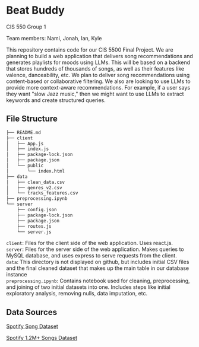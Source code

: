 # Beat Buddy

CIS 550 Group 1

Team members: Nami, Jonah, Ian, Kyle

This repository contains code for our CIS 5500 Final Project. We are planning to build a web application that delivers song recommendations and generates playlists for moods using LLMs. This will be based on a backend that stores hundreds of thousands of songs, as well as their features like valence, danceability, etc. We plan to deliver song recommendations using content-based or collaborative filtering. We also are looking to use LLMs to provide more context-aware recommendations. For example, if a user says they want "slow Jazz music," then we might want to use LLMs to extract keywords and create structured queries.

## File Structure

```bash
├── README.md
├── client
│   ├── App.js
│   ├── index.js
│   ├── package-lock.json
│   ├── package.json
│   └── public
│       └── index.html
├── data
│   ├── clean_data.csv
│   ├── genres_v2.csv
│   └── tracks_features.csv
├── preprocessing.ipynb
└── server
    ├── config.json
    ├── package-lock.json
    ├── package.json
    ├── routes.js
    └── server.js
```

`client`: Files for the client side of the web application. Uses react.js.
<br>
`server`: Files for the server side of the web application. Makes queries to MySQL database, and uses express to serve requests from the client.
<br> 
`data`: This directory is not displayed on github, but includes initial CSV files and the final cleaned dataset that makes up the main table in our database instance
<br>
`preprocessing.ipynb`: Contains notebook used for cleaning, preprocessing, and joining of two initial datasets into one. Includes steps like initial exploratory analysis, removing nulls, data imputation, etc.



## Data Sources

[Spotify Song Dataset](https://www.kaggle.com/datasets/mrmorj/dataset-of-songs-in-spotify)

[Spotify 1.2M+ Songs Dataset](https://www.kaggle.com/datasets/rodolfofigueroa/spotify-12m-songs)

